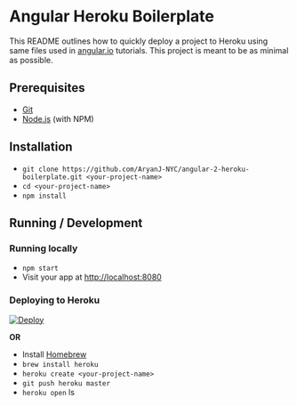 # Angular Heroku Boilerplate
This README outlines how to quickly deploy a project to Heroku using same files used in [angular.io](https://angular.io) tutorials. This project is meant to be as minimal as possible.

## Prerequisites
* [Git](http://git-scm.com/)
* [Node.js](http://nodejs.org/) (with NPM)

## Installation
* `git clone https://github.com/AryanJ-NYC/angular-2-heroku-boilerplate.git <your-project-name>`
* `cd <your-project-name>`
* `npm install`

## Running / Development
### Running locally
* `npm start`
* Visit your app at [http://localhost:8080](http://localhost:8080)

### Deploying to Heroku
[![Deploy](https://www.herokucdn.com/deploy/button.svg)](https://heroku.com/deploy)

**OR**

* Install [Homebrew](https://brew.sh/)
* `brew install heroku`
* `heroku create <your-project-name>`
* `git push heroku master`
* `heroku open`
ls

